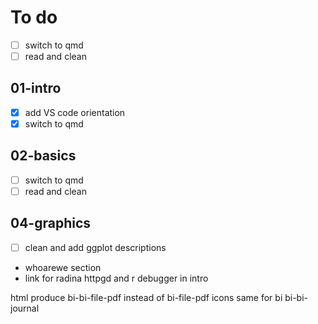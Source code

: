 # To do

- [ ] switch to qmd
- [ ] read and clean

## 01-intro

- [X] add VS code orientation
- [X] switch to qmd

## 02-basics

- [ ] switch to qmd
- [ ] read and clean

## 04-graphics

- [ ] clean and add ggplot descriptions

- whoarewe section
- link for radina httpgd and r debugger in intro

html produce bi-bi-file-pdf instead of bi-file-pdf icons
same for bi bi-bi-journal
